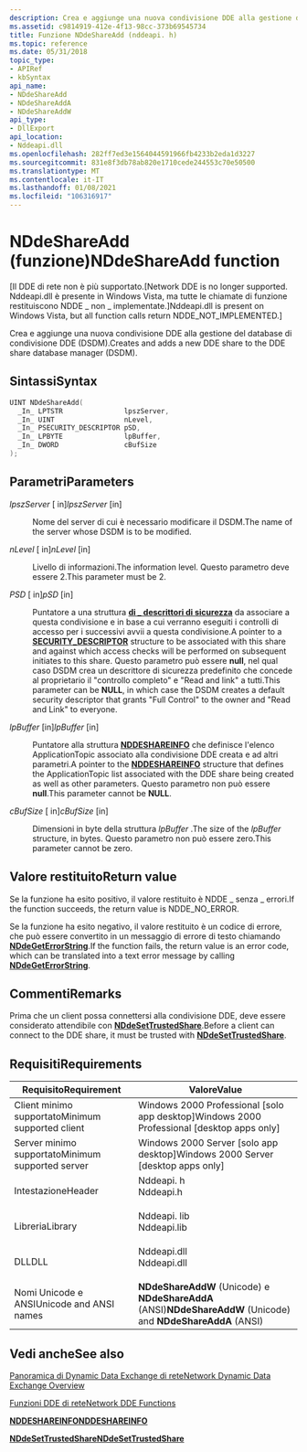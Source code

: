 ```yaml
---
description: Crea e aggiunge una nuova condivisione DDE alla gestione del database di condivisione DDE (DSDM).
ms.assetid: c9814919-412e-4f13-98cc-373b69545734
title: Funzione NDdeShareAdd (nddeapi. h)
ms.topic: reference
ms.date: 05/31/2018
topic_type:
- APIRef
- kbSyntax
api_name:
- NDdeShareAdd
- NDdeShareAddA
- NDdeShareAddW
api_type:
- DllExport
api_location:
- Nddeapi.dll
ms.openlocfilehash: 282ff7ed3e1564044591966fb4233b2eda1d3227
ms.sourcegitcommit: 831e8f3db78ab820e1710cede244553c70e50500
ms.translationtype: MT
ms.contentlocale: it-IT
ms.lasthandoff: 01/08/2021
ms.locfileid: "106316917"
---
```

# <a name="nddeshareadd-function"></a><span data-ttu-id="cea24-103">NDdeShareAdd (funzione)</span><span class="sxs-lookup"><span data-stu-id="cea24-103">NDdeShareAdd function</span></span>

<span data-ttu-id="cea24-104">\[Il DDE di rete non è più supportato.</span><span class="sxs-lookup"><span data-stu-id="cea24-104">\[Network DDE is no longer supported.</span></span> <span data-ttu-id="cea24-105">Nddeapi.dll è presente in Windows Vista, ma tutte le chiamate di funzione restituiscono NDDE \_ non \_ implementate.\]</span><span class="sxs-lookup"><span data-stu-id="cea24-105">Nddeapi.dll is present on Windows Vista, but all function calls return NDDE\_NOT\_IMPLEMENTED.\]</span></span>

<span data-ttu-id="cea24-106">Crea e aggiunge una nuova condivisione DDE alla gestione del database di condivisione DDE (DSDM).</span><span class="sxs-lookup"><span data-stu-id="cea24-106">Creates and adds a new DDE share to the DDE share database manager (DSDM).</span></span>

## <a name="syntax"></a><span data-ttu-id="cea24-107">Sintassi</span><span class="sxs-lookup"><span data-stu-id="cea24-107">Syntax</span></span>


```C++
UINT NDdeShareAdd(
  _In_ LPTSTR               lpszServer,
  _In_ UINT                 nLevel,
  _In_ PSECURITY_DESCRIPTOR pSD,
  _In_ LPBYTE               lpBuffer,
  _In_ DWORD                cBufSize
);
```



## <a name="parameters"></a><span data-ttu-id="cea24-108">Parametri</span><span class="sxs-lookup"><span data-stu-id="cea24-108">Parameters</span></span>

<dl> <dt>

<span data-ttu-id="cea24-109">*lpszServer* \[ in\]</span><span class="sxs-lookup"><span data-stu-id="cea24-109">*lpszServer* \[in\]</span></span>
</dt> <dd>

<span data-ttu-id="cea24-110">Nome del server di cui è necessario modificare il DSDM.</span><span class="sxs-lookup"><span data-stu-id="cea24-110">The name of the server whose DSDM is to be modified.</span></span>

</dd> <dt>

<span data-ttu-id="cea24-111">*nLevel* \[ in\]</span><span class="sxs-lookup"><span data-stu-id="cea24-111">*nLevel* \[in\]</span></span>
</dt> <dd>

<span data-ttu-id="cea24-112">Livello di informazioni.</span><span class="sxs-lookup"><span data-stu-id="cea24-112">The information level.</span></span> <span data-ttu-id="cea24-113">Questo parametro deve essere 2.</span><span class="sxs-lookup"><span data-stu-id="cea24-113">This parameter must be 2.</span></span>

</dd> <dt>

<span data-ttu-id="cea24-114">*PSD* \[ in\]</span><span class="sxs-lookup"><span data-stu-id="cea24-114">*pSD* \[in\]</span></span>
</dt> <dd>

<span data-ttu-id="cea24-115">Puntatore a una struttura [**di \_ descrittori di sicurezza**](/windows/desktop/api/winnt/ns-winnt-security_descriptor) da associare a questa condivisione e in base a cui verranno eseguiti i controlli di accesso per i successivi avvii a questa condivisione.</span><span class="sxs-lookup"><span data-stu-id="cea24-115">A pointer to a [**SECURITY\_DESCRIPTOR**](/windows/desktop/api/winnt/ns-winnt-security_descriptor) structure to be associated with this share and against which access checks will be performed on subsequent initiates to this share.</span></span> <span data-ttu-id="cea24-116">Questo parametro può essere **null**, nel qual caso DSDM crea un descrittore di sicurezza predefinito che concede al proprietario il "controllo completo" e "Read and link" a tutti.</span><span class="sxs-lookup"><span data-stu-id="cea24-116">This parameter can be **NULL**, in which case the DSDM creates a default security descriptor that grants "Full Control" to the owner and "Read and Link" to everyone.</span></span>

</dd> <dt>

<span data-ttu-id="cea24-117">*lpBuffer* \[in\]</span><span class="sxs-lookup"><span data-stu-id="cea24-117">*lpBuffer* \[in\]</span></span>
</dt> <dd>

<span data-ttu-id="cea24-118">Puntatore alla struttura [**NDDESHAREINFO**](nddeshareinfo-str.md) che definisce l'elenco ApplicationTopic associato alla condivisione DDE creata e ad altri parametri.</span><span class="sxs-lookup"><span data-stu-id="cea24-118">A pointer to the [**NDDESHAREINFO**](nddeshareinfo-str.md) structure that defines the ApplicationTopic list associated with the DDE share being created as well as other parameters.</span></span> <span data-ttu-id="cea24-119">Questo parametro non può essere **null**.</span><span class="sxs-lookup"><span data-stu-id="cea24-119">This parameter cannot be **NULL**.</span></span>

</dd> <dt>

<span data-ttu-id="cea24-120">*cBufSize* \[ in\]</span><span class="sxs-lookup"><span data-stu-id="cea24-120">*cBufSize* \[in\]</span></span>
</dt> <dd>

<span data-ttu-id="cea24-121">Dimensioni in byte della struttura *lpBuffer* .</span><span class="sxs-lookup"><span data-stu-id="cea24-121">The size of the *lpBuffer* structure, in bytes.</span></span> <span data-ttu-id="cea24-122">Questo parametro non può essere zero.</span><span class="sxs-lookup"><span data-stu-id="cea24-122">This parameter cannot be zero.</span></span>

</dd> </dl>

## <a name="return-value"></a><span data-ttu-id="cea24-123">Valore restituito</span><span class="sxs-lookup"><span data-stu-id="cea24-123">Return value</span></span>

<span data-ttu-id="cea24-124">Se la funzione ha esito positivo, il valore restituito è NDDE \_ senza \_ errori.</span><span class="sxs-lookup"><span data-stu-id="cea24-124">If the function succeeds, the return value is NDDE\_NO\_ERROR.</span></span>

<span data-ttu-id="cea24-125">Se la funzione ha esito negativo, il valore restituito è un codice di errore, che può essere convertito in un messaggio di errore di testo chiamando [**NDdeGetErrorString**](nddegeterrorstring.md).</span><span class="sxs-lookup"><span data-stu-id="cea24-125">If the function fails, the return value is an error code, which can be translated into a text error message by calling [**NDdeGetErrorString**](nddegeterrorstring.md).</span></span>

## <a name="remarks"></a><span data-ttu-id="cea24-126">Commenti</span><span class="sxs-lookup"><span data-stu-id="cea24-126">Remarks</span></span>

<span data-ttu-id="cea24-127">Prima che un client possa connettersi alla condivisione DDE, deve essere considerato attendibile con [**NDdeSetTrustedShare**](nddesettrustedshare.md).</span><span class="sxs-lookup"><span data-stu-id="cea24-127">Before a client can connect to the DDE share, it must be trusted with [**NDdeSetTrustedShare**](nddesettrustedshare.md).</span></span>

## <a name="requirements"></a><span data-ttu-id="cea24-128">Requisiti</span><span class="sxs-lookup"><span data-stu-id="cea24-128">Requirements</span></span>



| <span data-ttu-id="cea24-129">Requisito</span><span class="sxs-lookup"><span data-stu-id="cea24-129">Requirement</span></span> | <span data-ttu-id="cea24-130">Valore</span><span class="sxs-lookup"><span data-stu-id="cea24-130">Value</span></span> |
|-------------------------------------|----------------------------------------------------------------------------------------|
| <span data-ttu-id="cea24-131">Client minimo supportato</span><span class="sxs-lookup"><span data-stu-id="cea24-131">Minimum supported client</span></span><br/> | <span data-ttu-id="cea24-132">Windows 2000 Professional \[solo app desktop\]</span><span class="sxs-lookup"><span data-stu-id="cea24-132">Windows 2000 Professional \[desktop apps only\]</span></span><br/>                             |
| <span data-ttu-id="cea24-133">Server minimo supportato</span><span class="sxs-lookup"><span data-stu-id="cea24-133">Minimum supported server</span></span><br/> | <span data-ttu-id="cea24-134">Windows 2000 Server \[solo app desktop\]</span><span class="sxs-lookup"><span data-stu-id="cea24-134">Windows 2000 Server \[desktop apps only\]</span></span><br/>                                   |
| <span data-ttu-id="cea24-135">Intestazione</span><span class="sxs-lookup"><span data-stu-id="cea24-135">Header</span></span><br/>                   | <dl> <span data-ttu-id="cea24-136"><dt>Nddeapi. h</dt></span><span class="sxs-lookup"><span data-stu-id="cea24-136"><dt>Nddeapi.h</dt></span></span> </dl>   |
| <span data-ttu-id="cea24-137">Libreria</span><span class="sxs-lookup"><span data-stu-id="cea24-137">Library</span></span><br/>                  | <dl> <span data-ttu-id="cea24-138"><dt>Nddeapi. lib</dt></span><span class="sxs-lookup"><span data-stu-id="cea24-138"><dt>Nddeapi.lib</dt></span></span> </dl> |
| <span data-ttu-id="cea24-139">DLL</span><span class="sxs-lookup"><span data-stu-id="cea24-139">DLL</span></span><br/>                      | <dl> <span data-ttu-id="cea24-140"><dt>Nddeapi.dll</dt></span><span class="sxs-lookup"><span data-stu-id="cea24-140"><dt>Nddeapi.dll</dt></span></span> </dl> |
| <span data-ttu-id="cea24-141">Nomi Unicode e ANSI</span><span class="sxs-lookup"><span data-stu-id="cea24-141">Unicode and ANSI names</span></span><br/>   | <span data-ttu-id="cea24-142">**NDdeShareAddW** (Unicode) e **NDdeShareAddA** (ANSI)</span><span class="sxs-lookup"><span data-stu-id="cea24-142">**NDdeShareAddW** (Unicode) and **NDdeShareAddA** (ANSI)</span></span><br/>                    |



## <a name="see-also"></a><span data-ttu-id="cea24-143">Vedi anche</span><span class="sxs-lookup"><span data-stu-id="cea24-143">See also</span></span>

<dl> <dt>

[<span data-ttu-id="cea24-144">Panoramica di Dynamic Data Exchange di rete</span><span class="sxs-lookup"><span data-stu-id="cea24-144">Network Dynamic Data Exchange Overview</span></span>](network-dynamic-data-exchange.md)
</dt> <dt>

[<span data-ttu-id="cea24-145">Funzioni DDE di rete</span><span class="sxs-lookup"><span data-stu-id="cea24-145">Network DDE Functions</span></span>](network-dde-functions.md)
</dt> <dt>

[<span data-ttu-id="cea24-146">**NDDESHAREINFO**</span><span class="sxs-lookup"><span data-stu-id="cea24-146">**NDDESHAREINFO**</span></span>](nddeshareinfo-str.md)
</dt> <dt>

[<span data-ttu-id="cea24-147">**NDdeSetTrustedShare**</span><span class="sxs-lookup"><span data-stu-id="cea24-147">**NDdeSetTrustedShare**</span></span>](nddesettrustedshare.md)
</dt> </dl>

 

